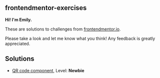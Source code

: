 ## frontendmentor-exercises

**Hi! I'm Emily.**

These are solutions to challenges from [frontendmentor.io](https://www.frontendmentor.io/).

Please take a look and let me know what you think! Any feedback is greatly appreciated.


## Solutions
  - [QR code component](./qr-code-component-main/index.html), Level: **Newbie**
